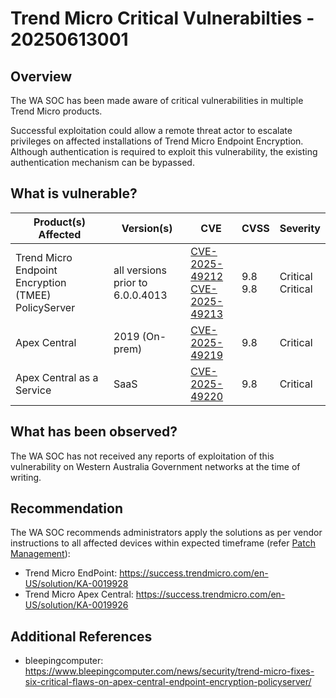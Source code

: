 # Trend Micro Critical Vulnerabilties - 20250613001

## Overview

The WA SOC has been made aware of critical vulnerabilities in multiple Trend Micro products.

Successful exploitation could allow a remote threat actor to escalate privileges on affected installations of Trend Micro Endpoint Encryption. Although authentication is required to exploit this vulnerability, the existing authentication mechanism can be bypassed.

## What is vulnerable?

| Product(s) Affected                                 | Version(s)                       | CVE                                                                                                                                       | CVSS         | Severity               |
| --------------------------------------------------- | -------------------------------- | ----------------------------------------------------------------------------------------------------------------------------------------- | ------------ | ---------------------- |
| Trend Micro Endpoint Encryption (TMEE) PolicyServer | all versions prior to 6.0.0.4013 | [CVE-2025-49212](https://nvd.nist.gov/vuln/detail/CVE-2025-49212) <br> [ CVE-2025-49213](https://nvd.nist.gov/vuln/detail/CVE-2025-49213) | 9.8 <br> 9.8 | Critical <br> Critical |
| Apex Central                                        | 2019 (On-prem)                   | [CVE-2025-49219](https://nvd.nist.gov/vuln/detail/CVE-2025-49219)                                                                         | 9.8          | Critical               |
| Apex Central as a Service                           | SaaS                             | [CVE-2025-49220](https://nvd.nist.gov/vuln/detail/CVE-2025-49220)                                                                         | 9.8          | Critical               |

## What has been observed?

The WA SOC has not received any reports of exploitation of this vulnerability on Western Australia Government networks at the time of writing.

## Recommendation

The WA SOC recommends administrators apply the solutions as per vendor instructions to all affected devices within expected timeframe (refer [Patch Management](../guidelines/patch-management.md)):

- Trend Micro EndPoint: <https://success.trendmicro.com/en-US/solution/KA-0019928>
- Trend Micro Apex Central: <https://success.trendmicro.com/en-US/solution/KA-0019926>

## Additional References

- bleepingcomputer: <https://www.bleepingcomputer.com/news/security/trend-micro-fixes-six-critical-flaws-on-apex-central-endpoint-encryption-policyserver/>
